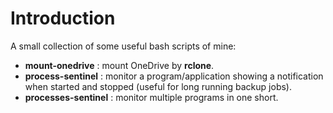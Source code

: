 # Introduction

A small collection of some useful bash scripts of mine:

- **mount-onedrive**     : mount OneDrive by **rclone**.
- **process-sentinel**   : monitor a program/application showing a notification when started and stopped (useful for long running backup jobs).
- **processes-sentinel** : monitor multiple programs in one short.
